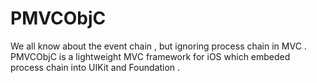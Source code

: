 # PMVCObjC
We all know about the event chain , but ignoring process chain in MVC . PMVCObjC is a lightweight MVC framework for iOS which embeded process chain into UIKit and Foundation .
